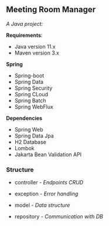 ## Meeting Room Manager

_A Java project:_

**Requirements**:
- Java version 11.x
- Maven version 3.x

**Spring**
- Spring-boot 
- Spring Data 
- Spring Security 
- Spring CLoud 
- Spring Batch 
- Spring WebFlux

**Dependencies**
- Spring Web
- Spring Data Jpa 
- H2 Database 
- Lombok
- Jakarta Bean Validation API

### Structure
- controller - _Endpoints CRUD_

- exception - _Error handling_

- model - _Data structure_

- repository - _Communication with DB_

